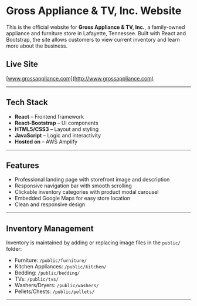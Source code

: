 # Gross Appliance & TV, Inc. Website

This is the official website for **Gross Appliance & TV, Inc.**, a family-owned appliance and furniture store in Lafayette, Tennessee. Built with React and Bootstrap, the site allows customers to view current inventory and learn more about the business.

## Live Site
[www.grossappliance.com](http://www.grossappliance.com)

---

## Tech Stack

- **React** – Frontend framework
- **React-Bootstrap** – UI components
- **HTML5/CSS3** – Layout and styling
- **JavaScript** – Logic and interactivity
- **Hosted on** – AWS Amplify

---

## Features

- Professional landing page with storefront image and description  
- Responsive navigation bar with smooth scrolling  
- Clickable inventory categories with product modal carousel  
- Embedded Google Maps for easy store location  
- Clean and responsive design

---

## Inventory Management

Inventory is maintained by adding or replacing image files in the `public/` folder:
- Furniture: `/public/furniture/`
- Kitchen Appliances: `/public/kitchen/`
- Bedding: `/public/bedding/`
- TVs: `/public/tvs/`
- Washers/Dryers: `/public/washers/`
- Pellets/Chests: `/public/pellets/`

---

